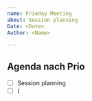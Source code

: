 ```yaml
---
name: Frieday Meeting
about: Session planning
Date: <Date>
Author: <Name>

---
```


## Agenda nach Prio
  
  - [ ] Session planning
- [ ] (
